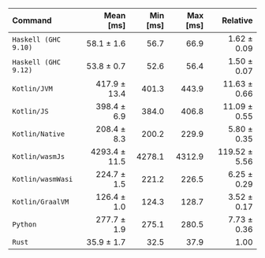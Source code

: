 | Command | Mean [ms] | Min [ms] | Max [ms] | Relative |
|:---|---:|---:|---:|---:|
| `Haskell (GHC 9.10)` | 58.1 ± 1.6 | 56.7 | 66.9 | 1.62 ± 0.09 |
| `Haskell (GHC 9.12)` | 53.8 ± 0.7 | 52.6 | 56.4 | 1.50 ± 0.07 |
| `Kotlin/JVM` | 417.9 ± 13.4 | 401.3 | 443.9 | 11.63 ± 0.66 |
| `Kotlin/JS` | 398.4 ± 6.9 | 384.0 | 406.8 | 11.09 ± 0.55 |
| `Kotlin/Native` | 208.4 ± 8.3 | 200.2 | 229.9 | 5.80 ± 0.35 |
| `Kotlin/wasmJs` | 4293.4 ± 11.5 | 4278.1 | 4312.9 | 119.52 ± 5.56 |
| `Kotlin/wasmWasi` | 224.7 ± 1.5 | 221.2 | 226.5 | 6.25 ± 0.29 |
| `Kotlin/GraalVM` | 126.4 ± 1.0 | 124.3 | 128.7 | 3.52 ± 0.17 |
| `Python` | 277.7 ± 1.9 | 275.1 | 280.5 | 7.73 ± 0.36 |
| `Rust` | 35.9 ± 1.7 | 32.5 | 37.9 | 1.00 |
